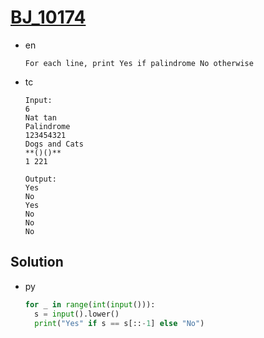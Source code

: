 # [BJ_10174](https://acmicpc.net/problem/10174)

* en

  ```en
  For each line, print Yes if palindrome No otherwise
  ```

* tc

  ```tc
  Input:
  6
  Nat tan
  Palindrome
  123454321
  Dogs and Cats
  **()()**
  1 221

  Output:
  Yes
  No
  Yes
  No
  No
  No
  ```

## Solution

* py

  ```py
  for _ in range(int(input())):
    s = input().lower()
    print("Yes" if s == s[::-1] else "No")
  ```
